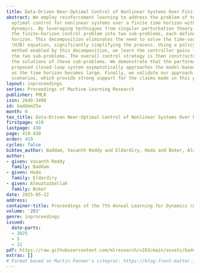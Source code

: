 ```yaml
---
title: Data-Driven Near-Optimal Control of Nonlinear Systems Over Finite Horizon
abstract: We employ reinforcement learning to address the problem of two-point boundary
  optimal control for nonlinear systems over a finite time horizon with unknown model
  dynamics. By leveraging techniques from singular perturbation theory, we decompose
  the finite-horizon control problem into two sub-problems, each defined over an infinite
  horizon. This decomposition eliminates the need to solve the time-varying Hamilton-Jacobi-Bellman
  (HJB) equation, significantly simplifying the process. Using a policy iteration
  method enabled by this decomposition, we learn the controller gains for each of
  the two sub-problems. The overall control strategy is then constructed by combining
  the solutions of these sub-problems. We demonstrate that the performance of the
  proposed closed-loop system asymptotically approaches the model-based optimal performance
  as the time horizon becomes large. Finally, we validate our approach through simulation
  scenarios, which provide strong support for the claims made in this paper.
layout: inproceedings
series: Proceedings of Machine Learning Research
publisher: PMLR
issn: 2640-3498
id: baddam25a
month: 0
tex_title: Data-Driven Near-Optimal Control of Nonlinear Systems Over Finite Horizon
firstpage: 419
lastpage: 430
page: 419-430
order: 419
cycles: false
bibtex_author: Baddam, Vasanth Reddy and Eldardiry, Hoda and Boker, Almuatazbellah
author:
- given: Vasanth Reddy
  family: Baddam
- given: Hoda
  family: Eldardiry
- given: Almuatazbellah
  family: Boker
date: 2025-05-22
address:
container-title: Proceedings of the 7th Annual Learning for Dynamics \& Control Conference
volume: '283'
genre: inproceedings
issued:
  date-parts:
  - 2025
  - 5
  - 22
pdf: https://raw.githubusercontent.com/mlresearch/v283/main/assets/baddam25a/baddam25a.pdf
extras: []
# Format based on Martin Fenner's citeproc: https://blog.front-matter.io/posts/citeproc-yaml-for-bibliographies/
---
```

